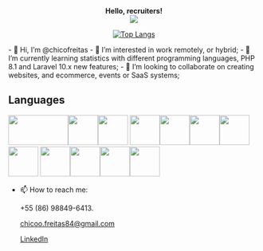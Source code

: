 <div align="center">
            <strong align="center">Hello, recruiters!</strong>
</div>

<div align="center">
            <img src="https://media.giphy.com/media/qgQUggAC3Pfv687qPC/giphy.gif" />
</div>

<div align="center">

[![Top Langs](https://github-readme-stats-git-masterrstaa-rickstaa.vercel.app/api/top-langs/?username=chicofreitas&theme=dracula)](https://github.com/anuraghazra/github-readme-stats)

            
</div>
- 👋 Hi, I’m @chicofreitas
- 👀 I’m interested in work remotely, or hybrid; 
- 🌱 I’m currently learning statistics with different programming languages, PHP 8.1 and Laravel 10.x new features;
- 💞️ I’m looking to collaborate on creating websites, and ecommerce, events or SaaS systems;

## Languages

<img src="https://cdn.jsdelivr.net/gh/devicons/devicon/icons/php/php-plain.svg" height="60" width="120"/><img src="https://cdn.jsdelivr.net/gh/devicons/devicon/icons/javascript/javascript-plain.svg" height="60" width="60"/><img src="https://cdn.jsdelivr.net/gh/devicons/devicon/icons/typescript/typescript-plain.svg" height="60" width="60"/>
<img src="https://cdn.jsdelivr.net/gh/devicons/devicon/icons/html5/html5-plain-wordmark.svg" height="60" width="60"/><img src="https://cdn.jsdelivr.net/gh/devicons/devicon/icons/css3/css3-plain-wordmark.svg" height="60" width="60"/><img src="https://cdn.jsdelivr.net/gh/devicons/devicon/icons/bootstrap/bootstrap-plain-wordmark.svg" height="60" width="60"/><img src="https://cdn.jsdelivr.net/gh/devicons/devicon/icons/webpack/webpack-plain.svg" height="60" width="60"/><img src="https://cdn.jsdelivr.net/gh/devicons/devicon/icons/docker/docker-plain.svg" height="60" width="60"/>
<img src="https://cdn.jsdelivr.net/gh/devicons/devicon/icons/composer/composer-original.svg" height="60" width="60"/><img src="https://cdn.jsdelivr.net/gh/devicons/devicon/icons/tailwindcss/tailwindcss-plain.svg" height="60" width="60"/><img src="https://cdn.jsdelivr.net/gh/devicons/devicon/icons/sass/sass-original.svg" height="60" width="60"/><img src="https://cdn.jsdelivr.net/gh/devicons/devicon/icons/npm/npm-original-wordmark.svg" height="60" width="60"/>

- 📫 How to reach me: 

  +55 (86) 98849-6413. 
  
  chicoo.freitas84@gmail.com
  
  [LinkedIn](www.linkedin.com/in/mr-francisco-freitas)

<!---
chicofreitas/chicofreitas is a ✨ special ✨ repository because its `README.md` (this file) appears on your GitHub profile.
You can click the Preview link to take a look at your changes.
--->

